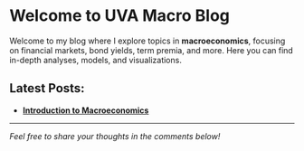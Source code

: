 


# Welcome to UVA Macro Blog

Welcome to my blog where I explore topics in **macroeconomics**, focusing on financial markets, bond yields, term premia, and more. Here you can find in-depth analyses, models, and visualizations.

## Latest Posts:

- [**Introduction to Macroeconomics**](post_1/body.md)




---

*Feel free to share your thoughts in the comments below!*
